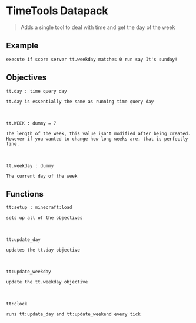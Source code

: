 # TimeTools Datapack

> Adds a single tool to deal with time and get the day of the week

## Example

``` 
execute if score server tt.weekday matches 0 run say It's sunday!  
```

## Objectives

`tt.day : time query day`
```
tt.day is essentially the same as running time query day  

```

<br>

`tt.WEEK : dummy = 7`
```
The length of the week, this value isn't modified after being created.  
However if you wanted to change how long weeks are, that is perfectly fine.  
```

<br>

`tt.weekday : dummy`
```
The current day of the week  

```

## Functions
`tt:setup : minecraft:load`
```
sets up all of the objectives  
```

<br>

`tt:update_day`
```
updates the tt.day objective  
```

<br>

`tt:update_weekday`
```
update the tt.weekday objective  
```

<br>

`tt:clock`
```
runs tt:update_day and tt:update_weekend every tick  
```
